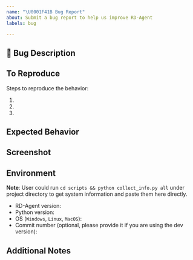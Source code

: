 ```yaml
---
name: "\U0001F41B Bug Report"
about: Submit a bug report to help us improve RD-Agent
labels: bug

---
```


## 🐛 Bug Description

<!-- A clear and concise description of what the bug is. -->

## To Reproduce

Steps to reproduce the behavior:

1.
1.
1.


## Expected Behavior

<!-- A clear and concise description of what you expected to happen. -->

## Screenshot

<!-- A screenshot of the error message or anything shouldn't appear-->

## Environment

**Note**: User could run `cd scripts && python collect_info.py all` under project directory to get system information
and paste them here directly.

 - RD-Agent version:
 - Python version:
 - OS (`Windows`, `Linux`, `MacOS`):
 - Commit number (optional, please provide it if you are using the dev version):

## Additional Notes

<!-- Add any other information about the problem here. -->
